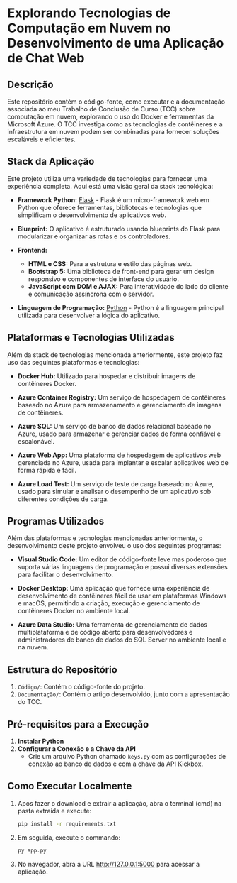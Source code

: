 # Explorando Tecnologias de Computação em Nuvem no Desenvolvimento de uma Aplicação de Chat Web

## Descrição
Este repositório contém o código-fonte, como executar e a documentação associada ao meu Trabalho de Conclusão de Curso (TCC) sobre computação em nuvem, explorando o uso do Docker e ferramentas da Microsoft Azure. O TCC investiga como as tecnologias de contêineres e a infraestrutura em nuvem podem ser combinadas para fornecer soluções escaláveis e eficientes.

## Stack da Aplicação

Este projeto utiliza uma variedade de tecnologias para fornecer uma experiência completa. Aqui está uma visão geral da stack tecnológica:

- **Framework Python:** [Flask](https://flask.palletsprojects.com/en/2.3.x/) - Flask é um micro-framework web em Python que oferece ferramentas, bibliotecas e tecnologias que simplificam o desenvolvimento de aplicativos web.
  
- **Blueprint:** O aplicativo é estruturado usando blueprints do Flask para modularizar e organizar as rotas e os controladores.

- **Frontend:**
  - **HTML e CSS:** Para a estrutura e estilo das páginas web.
  - **Bootstrap 5:** Uma biblioteca de front-end para gerar um design responsivo e componentes de interface do usuário.
  - **JavaScript com DOM e AJAX:** Para interatividade do lado do cliente e comunicação assíncrona com o servidor.

- **Linguagem de Programação:** [Python](https://www.python.org/) - Python é a linguagem principal utilizada para desenvolver a lógica do aplicativo.

## Plataformas e Tecnologias Utilizadas

Além da stack de tecnologias mencionada anteriormente, este projeto faz uso das seguintes plataformas e tecnologias:

- **Docker Hub:** Utilizado para hospedar e distribuir imagens de contêineres Docker.

- **Azure Container Registry:** Um serviço de hospedagem de contêineres baseado no Azure para armazenamento e gerenciamento de imagens de contêineres.

- **Azure SQL:** Um serviço de banco de dados relacional baseado no Azure, usado para armazenar e gerenciar dados de forma confiável e escalonável.

- **Azure Web App:** Uma plataforma de hospedagem de aplicativos web gerenciada no Azure, usada para implantar e escalar aplicativos web de forma rápida e fácil.

- **Azure Load Test:** Um serviço de teste de carga baseado no Azure, usado para simular e analisar o desempenho de um aplicativo sob diferentes condições de carga.


## Programas Utilizados

Além das plataformas e tecnologias mencionadas anteriormente, o desenvolvimento deste projeto envolveu o uso dos seguintes programas:

- **Visual Studio Code:** Um editor de código-fonte leve mas poderoso que suporta várias linguagens de programação e possui diversas extensões para facilitar o desenvolvimento.

- **Docker Desktop:** Uma aplicação que fornece uma experiência de desenvolvimento de contêineres fácil de usar em plataformas Windows e macOS, permitindo a criação, execução e gerenciamento de contêineres Docker no ambiente local.

- **Azure Data Studio:** Uma ferramenta de gerenciamento de dados multiplataforma e de código aberto para desenvolvedores e administradores de banco de dados do SQL Server no ambiente local e na nuvem.


## Estrutura do Repositório
1. `Código/`: Contém o código-fonte do projeto.
2. `Documentação/`: Contém o artigo desenvolvido, junto com a apresentação do TCC.


## Pré-requisitos para a Execução
1. **Instalar Python**
2. **Configurar a Conexão e a Chave da API**
   - Crie um arquivo Python chamado `keys.py` com as configurações de conexão ao banco de dados e com a chave da API Kickbox.

## Como Executar Localmente
1. Após fazer o download e extrair a aplicação, abra o terminal (cmd) na pasta extraída e execute:
   ```sh
   pip install -r requirements.txt 
2. Em seguida, execute o commando:
   ```sh
   py app.py
3. No navegador, abra a URL http://127.0.0.1:5000 para acessar a aplicação.
